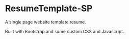 # ResumeTemplate-SP
A single page website template resume.

Built with Bootstrap and some custom CSS and Javascript.
